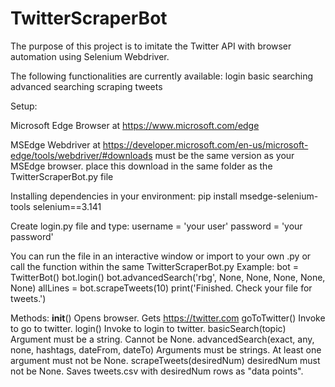 # TwitterScraperBot
The purpose of this project is to imitate the Twitter API with browser automation using Selenium Webdriver.

The following functionalities are currently available:
  login
  basic searching
  advanced searching
  scraping tweets
  
Setup:

Microsoft Edge Browser at https://www.microsoft.com/edge

MSEdge Webdriver at https://developer.microsoft.com/en-us/microsoft-edge/tools/webdriver/#downloads
  must be the same version as your MSEdge browser.
  place this download in the same folder as the TwitterScraperBot.py file

Installing dependencies in your environment:
  pip install msedge-selenium-tools selenium==3.141

Create login.py file and type:
  username = 'your user'
  password = 'your password'

You can run the file in an interactive window or import to your own .py or call the function within the same TwitterScraperBot.py
Example:
  bot = TwitterBot()
  bot.login()
  bot.advancedSearch('rbg', None, None, None, None, None)
  allLines = bot.scrapeTweets(10)
  print('Finished. Check your file for tweets.')

Methods:
  __init__()
    Opens browser.
    Gets https://twitter.com
  goToTwitter()
    Invoke to go to twitter.
  login()
    Invoke to login to twitter.
  basicSearch(topic)
    Argument must be a string.
    Cannot be None.
  advancedSearch(exact, any, none, hashtags, dateFrom, dateTo)
    Arguments must be strings.
    At least one argument must not be None.
  scrapeTweets(desiredNum)
    desiredNum must not be None.
    Saves tweets.csv with desiredNum rows as "data points".
  
